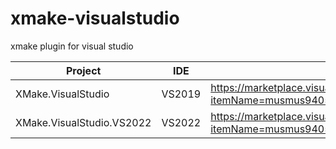 # xmake-visualstudio
xmake plugin for visual studio

| Project | IDE | Download |
|  ----  | ----  | ----  |
| XMake.VisualStudio | VS2019 | https://marketplace.visualstudio.com/items?itemName=musmus9405.xmake9405&ssr=false#overview |
| XMake.VisualStudio.VS2022 | VS2022 | https://marketplace.visualstudio.com/items?itemName=musmus9405.XMakeVS2022 |

